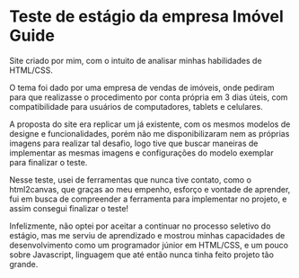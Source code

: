 # Teste de estágio da empresa Imóvel Guide
Site criado por mim, com o intuito de analisar minhas habilidades de HTML/CSS. 

O tema foi dado por uma empresa de vendas de imóveis, onde pediram para que realizasse o procedimento por conta própria em 3 dias úteis, com compatibilidade para usuários de computadores, tablets e celulares.

A proposta do site era replicar um já existente, com os mesmos modelos de designe e funcionalidades, porém não me disponibilizaram nem as próprias imagens para realizar tal desafio, logo tive que buscar maneiras de implementar as mesmas imagens e configurações do modelo exemplar para finalizar o teste.

Nesse teste, usei de ferramentas que nunca tive contato, como o html2canvas, que graças ao meu empenho, esforço e vontade de aprender, fui em busca de compreender a ferramenta para implementar no projeto, e assim consegui finalizar o teste!

Infelizmente, não optei por aceitar a continuar no processo seletivo do estágio, mas me serviu de aprendizado e mostrou minhas capacidades de desenvolvimento como um programador júnior em HTML/CSS, e um pouco sobre Javascript, linguagem que até então nunca tinha feito projeto tão grande.
